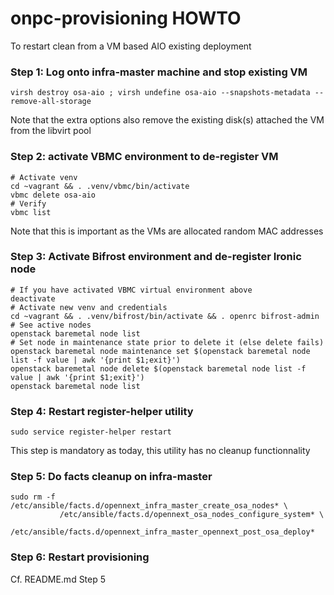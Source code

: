 onpc-provisioning HOWTO
=======================

To restart clean from a VM based AIO existing deployment

### Step 1: Log onto infra-master machine and stop existing VM

~~~~~~~~~~~~~~~~~~~~~~~~~~~~~~~~~~~~~~~~~~~~~~~~~~~~~~~~~~~~~~~~~~~~~~~~~~~~~~~~
virsh destroy osa-aio ; virsh undefine osa-aio --snapshots-metadata --remove-all-storage
~~~~~~~~~~~~~~~~~~~~~~~~~~~~~~~~~~~~~~~~~~~~~~~~~~~~~~~~~~~~~~~~~~~~~~~~~~~~~~~~

Note that the extra options also remove the existing disk(s) attached the VM from the libvirt pool

### Step 2: activate VBMC environment to de-register VM

~~~~~~~~~~~~~~~~~~~~~~~~~~~~~~~~~~~~~~~~~~~~~~~~~~~~~~~~~~~~~~~~~~~~~~~~~~~~~~~~
# Activate venv
cd ~vagrant && . .venv/vbmc/bin/activate
vbmc delete osa-aio
# Verify
vbmc list
~~~~~~~~~~~~~~~~~~~~~~~~~~~~~~~~~~~~~~~~~~~~~~~~~~~~~~~~~~~~~~~~~~~~~~~~~~~~~~~~

Note that this is important as the VMs are allocated random MAC addresses

### Step 3: Activate Bifrost environment and de-register Ironic node

~~~~~~~~~~~~~~~~~~~~~~~~~~~~~~~~~~~~~~~~~~~~~~~~~~~~~~~~~~~~~~~~~~~~~~~~~~~~~~~~
# If you have activated VBMC virtual environment above
deactivate
# Activate new venv and credentials
cd ~vagrant && . .venv/bifrost/bin/activate && . openrc bifrost-admin
# See active nodes
openstack baremetal node list
# Set node in maintenance state prior to delete it (else delete fails)
openstack baremetal node maintenance set $(openstack baremetal node list -f value | awk '{print $1;exit}')
openstack baremetal node delete $(openstack baremetal node list -f value | awk '{print $1;exit}')
openstack baremetal node list
~~~~~~~~~~~~~~~~~~~~~~~~~~~~~~~~~~~~~~~~~~~~~~~~~~~~~~~~~~~~~~~~~~~~~~~~~~~~~~~~

### Step 4: Restart register-helper utility

~~~~~~~~~~~~~~~~~~~~~~~~~~~~~~~~~~~~~~~~~~~~~~~~~~~~~~~~~~~~~~~~~~~~~~~~~~~~~~~~
sudo service register-helper restart
~~~~~~~~~~~~~~~~~~~~~~~~~~~~~~~~~~~~~~~~~~~~~~~~~~~~~~~~~~~~~~~~~~~~~~~~~~~~~~~~

This step is mandatory as today, this utility has no cleanup functionnality

### Step 5: Do facts cleanup on infra-master

~~~~~~~~~~~~~~~~~~~~~~~~~~~~~~~~~~~~~~~~~~~~~~~~~~~~~~~~~~~~~~~~~~~~~~~~~~~~~~~~
sudo rm -f /etc/ansible/facts.d/opennext_infra_master_create_osa_nodes* \
           /etc/ansible/facts.d/opennext_osa_nodes_configure_system* \
           /etc/ansible/facts.d/opennext_infra_master_opennext_post_osa_deploy*
~~~~~~~~~~~~~~~~~~~~~~~~~~~~~~~~~~~~~~~~~~~~~~~~~~~~~~~~~~~~~~~~~~~~~~~~~~~~~~~~

### Step 6: Restart provisioning

Cf. README.md Step 5
